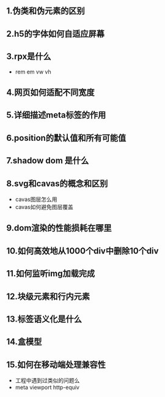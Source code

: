 ## 1.伪类和伪元素的区别
## 2.h5的字体如何自适应屏幕
## 3.rpx是什么
- rem em vw vh
## 4.网页如何适配不同宽度
## 5.详细描述meta标签的作用
## 6.position的默认值和所有可能值
## 7.shadow dom 是什么
## 8.svg和cavas的概念和区别
- cavas图层怎么用
- cavas如何避免图层覆盖
## 9.dom渲染的性能损耗在哪里
## 10.如何高效地从1000个div中删除10个div
## 11.如何监听img加载完成
## 12.块级元素和行内元素
## 13.标签语义化是什么
## 14.盒模型
## 15.如何在移动端处理兼容性
- 工程中遇到过类似的问题么 
- meta viewport http-equiv